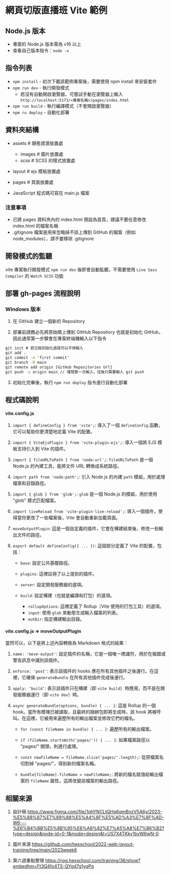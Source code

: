 # 網頁切版直播班 Vite 範例

## Node.js 版本

- 專案的 Node.js 版本需為 v16 以上
- 查看自己版本指令：`node -v`

## 指令列表

- `npm install` - 初次下載該範例專案後，需要使用 npm install 來安裝套件
- `npm run dev` - 執行開發模式
  - 若沒有自動開啟瀏覽器，可嘗試手動在瀏覽器上輸入
    `http://localhost:5173/<專案名稱>/pages/index.html`
- `npm run build` - 執行編譯模式（不會開啟瀏覽器）
- `npm ru deploy` - 自動化部署

## 資料夾結構

- assets # 靜態資源放置處

  - images # 圖片放置處
  - scss # SCSS 的樣式放置處

- layout # ejs 模板放置處
- pages # 頁面放置處

- JavaScript 程式碼可寫在 main.js 檔案

### 注意事項

- 已將 pages 資料夾內的 index.html 預設為首頁，建議不要任意修改 index.html 的檔案名稱
- .gitignore 檔案是用來忽略掉不該上傳到 GitHub 的檔案（例如 node_modules），請不要移除 .gitignore

## 開發模式的監聽

vite 專案執行開發模式 `npm run dev` 後即會自動監聽，不需要使用 `Live Sass Compiler` 的 `Watch SCSS` 功能

## 部署 gh-pages 流程說明

### Windows 版本

1. 在 GitHub 建立一個新的 Repository

2. 部署前請務必先將原始碼上傳到 GitHub Repository 也就是初始化 GitHub，因此通常第一步驟會在專案終端機輸入以下指令

```cmd
git init # 若已經初始化過就可以不用輸入
git add .
git commit -m 'first commit'
git branch -M main
git remote add origin [GitHub Repositories Url]
git push -u origin main // 僅限第一次輸入，往後只需要輸入 git push
```

3. 初始化完畢後，執行 `npm run deploy` 指令進行自動化部署

## 程式碼說明

#### vite.config.js

1. `import { defineConfig } from 'vite';`: 導入了一個 `defineConfig` 函數，它可以幫助你更清楚地定義 Vite 的配置。

2. `import { ViteEjsPlugin } from 'vite-plugin-ejs';`: 導入一個將 EJS 模板支持引入到 Vite 的插件。

3. `import { fileURLToPath } from 'node:url';`: `fileURLToPath` 是一個 Node.js 的內建工具，能將文件 URL 轉換成系統路徑。

4. `import path from 'node:path';`: 引入 Node.js 的內建 `path` 模組，用於處理檔案和目錄路徑。

5. `import { glob } from 'glob';`: `glob` 是一個 Node.js 的模組，用於使用 "glob" 模式匹配檔案。

6. `import liveReload from 'vite-plugin-live-reload';`: 導入一個插件，使得當你更改了一些檔案後，Vite 會自動重新加載頁面。

7. `moveOutputPlugin`: 這是一個自定義的插件，它會在構建結束後，修改一些輸出文件的路徑。

8. `export default defineConfig({ ... })`: 這個部分定義了 Vite 的配置，包括：

   - `base`: 設定公共基礎路徑。

   - `plugins`: 這裡註冊了以上提到的插件。

   - `server`: 設定開發服務器的選項。

   - `build`: 設定構建（也就是編譯和打包）的選項。

     - `rollupOptions`: 這裡定義了 Rollup（Vite 使用的打包工具）的選項。
     - `input`: 使用 `glob` 來動態生成輸入檔案的列表。
     - `outDir`: 指定構建輸出目錄。

#### vite.config.js => moveOutputPlugin

當然可以，以下是將上述內容轉換為 Markdown 格式的結果：

1. `name: 'move-output'`: 設定插件的名稱，它是一個唯一標識符，用於在報錯或警告訊息中識別該插件。

2. `enforce: 'post'`: 表示該插件的 hooks 應在所有其他插件之後運行。在這裡，它確保 `generateBundle` 在所有其他插件完成後運行。

3. `apply: 'build'`: 表示該插件只在構建（即 `vite build`）時應用，而不是在開發服務器運行（即 `vite dev`）時。

4. `async generateBundle(options, bundle) { ... }`: 這是 Rollup 的一個 hook。當所有模塊已被讀取，且最終的捆綁包即將生成時，該 hook 將被呼叫。在這裡，它被用來遍歷所有的輸出檔案並修改它們的檔名。

   - `for (const fileName in bundle) { ... }`: 遍歷所有的輸出檔案。

   - `if (fileName.startsWith('pages/')) { ... }`: 如果檔案路徑以 "pages/" 開頭，則進行處理。

   - `const newFileName = fileName.slice('pages/'.length);`: 從原檔案名切割掉 "pages/"，得到新的檔案名稱。

   - `bundle[fileName].fileName = newFileName;`: 將新的檔名賦值給輸出檔案的 `fileName` 屬性，這將改變該檔案的輸出路徑。

## 相關來源

1. 設計稿 https://www.figma.com/file/1qhYNCLtQHg6qmBnzV5A6y/2023-%E5%88%87%E7%89%88%E5%A4%8F%E5%AD%A3%E7%8F%AD-W6---%E6%B4%BB%E5%8B%95%E8%A8%82%E7%A5%A8%E7%B6%B2?type=design&node-id=0-1&mode=design&t=US7X4TKky1bvW6wN-0

2. 圖片來源 https://github.com/hexschool/2022-web-layout-training/tree/main/2023week6

3. 第六週重點整理 https://rpg.hexschool.com/training/36/show?embedhm=Ft3Q4fo4TS-QYgd7g1ygPg

